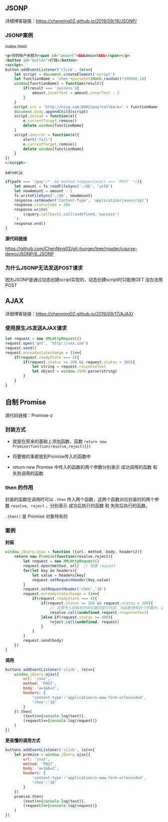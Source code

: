 ## JSONP

详细博客链接：https://chenning02.github.io/2019/09/16/JSONP/

### JSONP案例

index.html

```html
<p>你的账户余额为<span id="amount">&&&amount&&&</span></p>
<button id="button">打钱</button>
<script>
button.addEventListener('click', (e)=>{
    let script = document.createElement('script')
    let functionName = 'chen'+parseInt(Math.random()*100000,10)
    window[functionName] = function(result){
        if(result === 'success'){
            amount.innerText = amount.innerText - 1
        }
    }
    script.src = 'http://ning.com:8002/pay?callback=' + functionName
    document.body.appendChild(script)
    script.onload = function(e){
        e.currentTarget.remove()
        delete window[functionName]
    }
    script.onerror = function(e){
        alert('fail')
        e.currentTarget.remove()
        delete window[functionName]
    }
})
</script>
```

server.js

```js
if(path === '/pay'/*  && method.toUpperCase() === 'POST' */){
    let amount = fs.readFileSync('./db', 'utf8')
    let newAmount = amount - 1
    fs.writeFileSync('./db', newAmount)
    response.setHeader('Content-Type', 'application/javascript')
    response.statusCode = 200
    response.write(`
		${query.callback}.call(undefined,'success')
    `)
    response.end()
}
```

**源代码链接**

https://github.com/ChenNing02/git-hunger/tree/master/course-demo/JSONP/6_JSONP

### 为什么JSONP无法发送POST请求

因为JSONP是通过动态创建script实现的，动态创建script时只能用GET 没办法用POST

## AJAX

详细博客链接：https://chenning02.github.io/2019/09/17/AJAX/

### 使用原生JS发送AJAX请求

```js
let request = new XMLHttpRequest()
request.open('get', 'http://xxx.com')
request.send()
request.onreadystatechange = ()=>{
    if(request.readyState === 4){
        if(request.status >= 200 && request.status < 300){
            let string = request.responseText
            let object = window.JSON.parse(string)
        }
    }
}
```

## 自制 Promise

源代码链接：Promise-z

### 封装方式

- 就是在原来的基础上添加函数，函数 `return new Promise(function(resolve,reject){})`

- 将要做的事都放到Promise传入的函数中

- return new Promise 中传入的函数的两个参数分别表示 成功调用的函数 和 失败调用的函数

### then 的作用

封装的函数在调用时可以 `.then` 传入两个函数，这两个函数对应封装时的两个参数 `resolve, reject` ，分别表示 成功后执行的函数 和 失败后执行的函数。

`.then()` 是 Promise 对象特有的

### 案例

**封装**

```js
window.jQuery.ajax = function ({url, method, body, headers}){ 
    return new Promise(function(resolve,reject){
        let request = new XMLHttpRequest()
        request.open(method, url)  // 配置 request
        for(let key in headers){
            let value = headers[key]
            request.setRequestHeader(key,value)
        }
        request.setRequestHeader('chen','16')
        request.onreadystatechange = ()=>{
            if(request.readyState === 4){
                if(request.status >= 200 && request.status < 300){
                    // 这里传入获取到的响应第四部分内容，当函数使用这个参数时，这就是回调函数
                    resolve.call(undefined,request.responseText) 
                }else if(request.status >= 400){
                    reject.call(undefined, request)
                }
            }
        }
        request.send(body)
    })
}
```

**调用**

```js
buttons.addEventListener('click', (e)=>{
    window.jQuery.ajax({
        url: '/xxx',
        method: 'POST',
        body: 'a=1&b=2',
        headers: {
            'content-type':'application/x-www-form-urlencoded',
            'chen':'16'
        }
    }).then(
        (text)=>{console.log(text)},
        (request)=>{console.log(request)}
    )    
})
```

**更易懂的调用方式**

```js
buttons.addEventListener('click', (e)=>{
    let promise = window.jQuery.ajax({
        url: '/xxx',
        method: 'POST',
        body: 'a=1&b=2',
        headers: {
            'content-type':'application/x-www-form-urlencoded',
            'chen':'16'
        }
    })
    promise.then(
        (text)=>{console.log(text)},
        (request)=>{console.log(request)}
    )    
})
```

